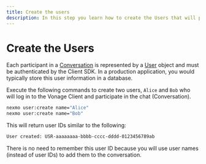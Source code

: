 ```yaml
---
title: Create the users
description: In this step you learn how to create the Users that will participate in the Conversation.
---
```


# Create the Users

Each participant in a [Conversation](/conversation/concepts/conversation) is represented by a [User](/conversation/concepts/user) object and must be authenticated by the Client SDK. In a production application, you would typically store this user information in a database.

Execute the following commands to create two users, `Alice` and `Bob` who will log in to the Vonage Client and participate in the chat (Conversation).

```bash
nexmo user:create name="Alice"
nexmo user:create name="Bob"
```

This will return user IDs similar to the following:

```sh
User created: USR-aaaaaaaa-bbbb-cccc-dddd-0123456789ab
```

There is no need to remember this user ID because you will use user names (instead of user IDs) to add them to the conversation. 